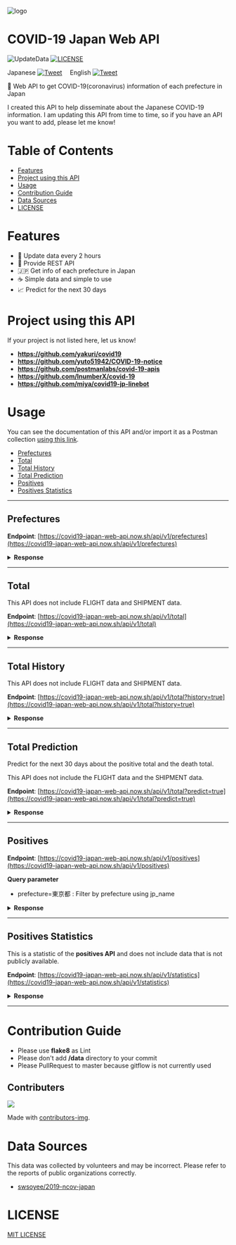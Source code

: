 ![logo](https://github.com/ryo-ma/covid19-japan-web-api/blob/master/.github/logo_img.png)

# COVID-19 Japan Web API
![UpdateData](https://github.com/ryo-ma/covid19-japan-web-api/workflows/UpdateData/badge.svg)
[![LICENSE](https://img.shields.io/github/license/ryo-ma/covid19-japan-web-api?color=blue)](./LICENSE)

Japanese [![Tweet](https://img.shields.io/twitter/url?style=social&url=https%3A%2F%2Fgithub.com%2Fryo-ma%2Fcovid19-japan-web-api)](https://twitter.com/intent/tweet?text=日本のコロナウイルス(COVID019)情報を取得できるWebAPI&url=https%3A%2F%2Fgithub.com%2Fryo-ma%2Fcovid19-japan-web-api)
&emsp;English [![Tweet](https://img.shields.io/twitter/url?style=social&url=https%3A%2F%2Fgithub.com%2Fryo-ma%2Fcovid19-japan-web-api)](https://twitter.com/intent/tweet?text=Web%20API%20to%20get%20COVID-19(coronavirus)%20information%20of%20each%20prefecture%20in%20Japan&url=https%3A%2F%2Fgithub.com%2Fryo-ma%2Fcovid19-japan-web-api)

🦠 Web API to get COVID-19(coronavirus) information of each prefecture in Japan

I created this API to help disseminate about the Japanese COVID-19 information. I am updating this API from time to time, so if you have an API you want to add, please let me know!


# Table of Contents

- [Features](#features)
- [Project using this API](#project-using-this-api)
- [Usage](#usage)
- [Contribution Guide](#contribution-guide)
- [Data Sources](#data-sources)
- [LICENSE](#license)

# Features

* 🔁 Update data every 2 hours
* 🚀 Provide REST API
* 🇯🇵 Get info of each prefecture in Japan
* ☕️ Simple data and simple to use
* 📈 Predict for the next 30 days


# Project using this API

If your project is not listed here, let us know!

* **https://github.com/yakuri/covid19**
* **https://github.com/yuto51942/COVID-19-notice**
* **https://github.com/postmanlabs/covid-19-apis**
* **https://github.com/InumberX/covid-19**
* **https://github.com/miya/covid19-jp-linebot**

# Usage

You can see the documentation of this API and/or import it as a Postman collection [using this link](https://documenter.getpostman.com/view/9215231/SzYaWe6h?version=latest).

* [Prefectures](#prefectures)
* [Total](#total)
* [Total History](#total-history)
* [Total Prediction](#total-prediction)
* [Positives](#positives)
* [Positives Statistics](#positives-statistics)

---

## Prefectures

**Endpoint**: [https://covid19-japan-web-api.now.sh/api/v1/prefectures](https://covid19-japan-web-api.now.sh/api/v1/prefectures)

<details>
<summary><b>Response</b></summary>

```json
[
  {
    "id": 1,
    "name_ja": "北海道",
    "name_en": "Hokkaido",
    "lat": 43.46722222,
    "lng": 142.8277778,
    "cases": 176,
    "deaths": 7
  },
  {
    "id": 2,
    "name_ja": "青森",
    "name_en": "Aomori",
    "lat": 40.78027778,
    "lng": 140.83194440000003,
    "cases": 8,
    "deaths": 0
  },
...
```

</details>

---

## Total

This API does not include FLIGHT data and SHIPMENT data.

**Endpoint**: [https://covid19-japan-web-api.now.sh/api/v1/total](https://covid19-japan-web-api.now.sh/api/v1/total)

<details>
<summary><b>Response</b></summary>

```json
{
  "date": 20200329,
  "pcr": 26401,
  "positive": 1647,
  "symptom": 1352,
  "symptomless": 162,
  "symptomConfirming": 133,
  "hospitalize": 1187,
  "mild": 659,
  "severe": 59,
  "confirming": 323,
  "waiting": 13,
  "discharge": 408,
  "death": 52
}
```

</details>

---

## Total History

This API does not include FLIGHT data and SHIPMENT data.

**Endpoint**: [https://covid19-japan-web-api.now.sh/api/v1/total?history=true](https://covid19-japan-web-api.now.sh/api/v1/total?history=true)

<details>
<summary><b>Response</b></summary>

```json
[
  {
    "date": 20200206,
    "pcr": 132,
    "positive": 16,
    "symptom": 16,
    "symptomless": 0,
    "symptomConfirming": 0,
    "hospitalize": 9,
    "mild": 0,
    "severe": 0,
    "confirming": 3,
    "waiting": 0,
    "discharge": 4,
    "death": 0
  },
  {
    "date": 20200207,
    "pcr": 151,
    "positive": 16,
    "symptom": 16,
    "symptomless": 0,
    "symptomConfirming": 0,
    "hospitalize": 12,
    "mild": 0,
    "severe": 0,
    "confirming": 0,
    "waiting": 0,
    "discharge": 4,
    "death": 0
  },
...
```

</details>

---

## Total Prediction

Predict  for the next 30 days about the positive total and the death total.

This API does not include the FLIGHT data and the SHIPMENT data.

**Endpoint**: [https://covid19-japan-web-api.now.sh/api/v1/total?predict=true](https://covid19-japan-web-api.now.sh/api/v1/total?predict=true)

<details>
<summary><b>Response</b></summary>

```json
[
  {
    "date": 20200413,
    "positive": 6960.103502394343,
    "death": 102.8839324261669
  },
  {
    "date": 20200414,
    "positive": 7652.287257933034,
    "death": 107.84568822992809
  },
  {
    "date": 20200415,
    "positive": 8413.308833378682,
    "death": 113.04673329952118
  },
  {
    "date": 20200416,
    "positive": 9250.01416438296,
    "death": 118.49860777416443
  },
  {
    "date": 20200417,
    "positive": 10169.930016336322,
    "death": 124.21340833627379
  },
  {
    "date": 20200418,
    "positive": 11181.33169302858,
    "death": 130.2038150517223
  },
  {
    "date": 20200419,
    "positive": 12293.317478949984,
    "death": 136.4831195045177
  },
  {
    "date": 20200420,
    "positive": 13515.89048489476,
    "death": 143.06525428832322
  },
...
```

</details>

---

## Positives

**Endpoint**: [https://covid19-japan-web-api.now.sh/api/v1/positives](https://covid19-japan-web-api.now.sh/api/v1/positives)

**Query parameter**

* prefecture=東京都 : Filter by prefecture using jp_name

<details>
<summary><b>Response</b></summary>

```json
[
  {
    "code": "",
    "announcement_date": "2020/01/28",
    "src": "https://www.mhlw.go.jp/stf/newpage_09158.html",
    "prefecture": "北海道",
    "residence_prefecture": "国外（武漢市）",
    "age": "40代",
    "gender": "女性",
    "attribute": "来日観光客",
    "prefecture_number": "北海道1",
    "travel_or_contact": "渡航歴",
    "detail": "中国（武漢）",
    "id": "ID010001",
    "diagnosis_date": "2020/01/28",
    "onset": "2020/01/26",
    "symptom": "1",
    "death_or_discharge_date": "",
    "comment1": "",
    "outcome": "",
    "outcome_src": "",
    "comment2": "",
    "estimated_infection_date": "2020/01/16"
  },
  {
    "code": "",
    "announcement_date": "2020/02/14",
    "src": "http://www.pref.hokkaido.lg.jp/hf/kth/kak/hasseijoukyou.htm",
    "prefecture": "北海道",
    "residence_prefecture": "札幌市",
    "age": "50代",
    "gender": "男性",
    "attribute": "来日観光客",
    "prefecture_number": "北海道2",
    "travel_or_contact": "",
    "detail": "",
    "id": "ID010002",
    "diagnosis_date": "2020/02/14",
    "onset": "2020/01/31",
    "symptom": "1",
    "death_or_discharge_date": "",
    "comment1": "",
    "outcome": "",
    "outcome_src": "",
    "comment2": "",
    "estimated_infection_date": "2020/01/24"
  },
...
```

</details>

---

## Positives Statistics
This is a statistic of the **positives API** and does not include data that is not publicly available.

**Endpoint**: [https://covid19-japan-web-api.now.sh/api/v1/statistics](https://covid19-japan-web-api.now.sh/api/v1/statistics)

<details>
<summary><b>Response</b></summary>

```json
[
  {
    "name_ja": "北海道",
    "name_en": "Hokkaido",
    "total_count": 239,
    "male": {
      "count": 137,
      "generations_count": {
        "00s": 6,
        "10s": 1,
        "20s": 5,
        "30s": 8,
        "40s": 19,
        "50s": 35,
        "60s": 27,
        "70s": 19,
        "80s": 14,
        "90s": 2,
        "100s": 0,
        "unknown": 1
      }
    },
    "female": {
      "count": 100,
      "generations_count": {
        "00s": 1,
        "10s": 1,
        "20s": 14,
        "30s": 10,
        "40s": 12,
        "50s": 17,
        "60s": 15,
        "70s": 16,
        "80s": 8,
        "90s": 4,
        "100s": 0,
        "unknown": 2
      }
    },
    "unkown_gender": {
      "count": 2,
      "generations_count": {
        "00s": 0,
        "10s": 0,
        "20s": 0,
        "30s": 0,
        "40s": 0,
        "50s": 0,
        "60s": 0,
        "70s": 0,
        "80s": 0,
        "90s": 0,
        "100s": 0,
        "unknown": 2
      }
    }
  },
...
```

</details>

---

# Contribution Guide
* Please use **flake8** as Lint
* Please don't add **/data** directory to your commit
* Please PullRequest to master because gitflow is not currently used

## Contributers
<a href="https://github.com/ryo-ma/covid19-japan-web-api/graphs/contributors">
  <img src="https://contributors-img.web.app/image?repo=ryo-ma/covid19-japan-web-api" />
</a>

Made with [contributors-img](https://contributors-img.web.app).

# Data Sources
This data was collected by volunteers and may be incorrect. Please refer to the reports of public organizations correctly.

* [swsoyee/2019-ncov-japan](https://github.com/swsoyee/2019-ncov-japan)

# LICENSE
[MIT LICENSE](./LICENSE)
